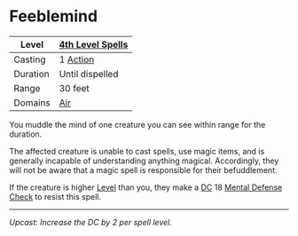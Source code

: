 # Feeblemind

| Level    | [4th Level Spells](4th%20Level%20Spells.md)         |
| -------- | --------------------------------------------------- |
| Casting  | 1 [Action](../../../../Game%20Procedures/Core%20Procedures/Action.md) |
| Duration | Until dispelled                                     |
| Range    | 30 feet                                             |
| Domains  | [Air](../../Spell%20Domains/Air.md)              |

You muddle the mind of one creature you can see within range for the duration.

The affected creature is unable to cast spells, use magic items, and is generally incapable of understanding anything magical. Accordingly, they will not be aware that a magic spell is responsible for their befuddlement.

If the creature is higher [Level](../../../../Player%20Characters/Derived%20Statistics/Level.md) than you, they make a [DC](../../../../Game%20Procedures/Core%20Procedures/DC.md) 18 [Mental Defense](../../../../Player%20Characters/Derived%20Statistics/Mental%20Defense.md) [Check](../../../../Game%20Procedures/Core%20Procedures/Check.md) to resist this spell.

---
*Upcast: Increase the DC by 2 per spell level.*
